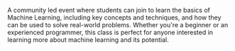A community led event where students can join to learn the basics of Machine Learning, including key concepts and techniques, and how they can be used to solve real-world problems. Whether you're a beginner or an experienced programmer, this class is perfect for anyone interested in learning more about machine learning and its potential.